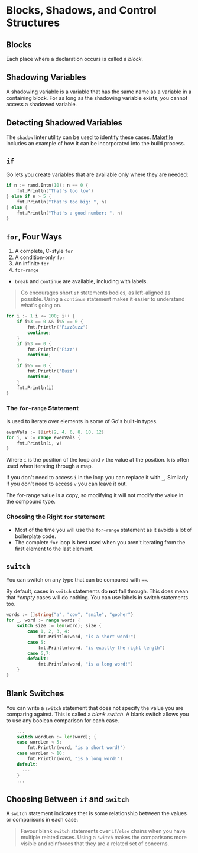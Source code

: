 # Blocks, Shadows, and Control Structures

## Blocks

Each place where a declaration occurs is called a *block*.

## Shadowing Variables

A shadowing variable is a variable that has the same name as a variable
in a containing block. For as long as the shadowing variable exists, 
you cannot access a shadowed variable.

## Detecting Shadowed Variables

The `shadow` linter utility can be used to identify these cases. [Makefile](/ch1/Makefile)
includes an example of how it can be incorporated into the build process.

## `if`

Go lets you create variables that are available only where they are needed:

```go
if n := rand.Intn(10); n == 0 {
    fmt.Println("That's too low")
} else if n > 5 {
    fmt.Println("That's too big: ", n)
} else {
    fmt.Println("That's a good number: ", n)
}
```

## `for`, Four Ways

1. A complete, C-style `for`
1. A condition-only `for`
1. An infinite `for`
1. `for`-`range`

- `break` and `continue` are available, including with labels. 

> Go encourages short `if` statements bodies, as left-aligned as possible.
> Using a `continue` statement makes it easier to understand what's going on.

```go
for i :- 1 i <= 100; i++ {
    if i%3 == 0 && i%5 == 0 {
        fmt.Println("FizzBuzz")
        continue;
    }
    if i%3 == 0 {
        fmt.Println("Fizz")
        continue;
    }
    if i%5 == 0 {
        fmt.Println("Buzz")
        continue;
    }
    fmt.Println(i)
}
```

### The `for`-`range` Statement

Is used to iterate over elements in some of Go's built-in types.

```go
evenVals := []int{2, 4, 6, 8, 10, 12}
for i, v := range evenVals {
    fmt.Println(i, v)
}
```

Where `i` is the position of the loop and `v` the value at the position.
`k` is often used when iterating through a map.

If you don't need to access `i` in the loop you can replace it with `_`,
Similarly if you don't need to access `v` you can leave it out.

The for-range value is a copy, so modifying it will not modify the value in the 
compound type.

### Choosing the Right `for` statement

- Most of the time you will use the `for`-`range` statement as it avoids a lot of
boilerplate code.
- The complete `for` loop is best used when you aren't iterating from the first 
element to the last element.

## `switch`

You can switch on any type that can be compared with `==`.

By default, cases in `switch` statements do **not** fall through. This does mean
that **empty* cases will do nothing. You can use labels in switch statements too.

```go 
words := []string{"a", "cow", "smile", "gopher"}
for _, word := range words {
    switch size := len(word); size {
        case 1, 2, 3, 4:
            fmt.Println(word, "is a short word!")
        case 5:
            fmt.Println(word, "is exactly the right length")
        case 6,7:
        default:
            fmt.Println(word, "is a long word!")
    }
}
```

## Blank Switches

You can write a `switch` statement that does not specify the value you are 
comparing against. This is called a *blank switch*. A blank switch allows
you to use any boolean comparison for each case.

```go
    ...
    switch wordLen := len(word); {
    case wordLen < 5:
        fmt.Println(word, "is a short word!")
    case wordLen > 10:
        fmt.Println(word, "is a long word!")
    default:
      ...
    }
    ...
```

## Choosing Between `if` and `switch`

A `switch` statement indicates ther is some relationship between the values or
comparisons in each case.

> Favour blank `switch` statements over `if`/`else` chains when you have multiple
> related cases. Using a `switch` makes the comparisons more visible and 
> reinforces that they are a related set of concerns.